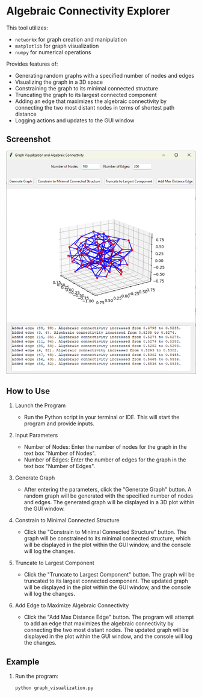 # Algebraic Connectivity Explorer

This tool utilizes:

- `networkx` for graph creation and manipulation
- `matplotlib` for graph visualization
- `numpy` for numerical operations

Provides features of:

- Generating random graphs with a specified number of nodes and edges
- Visualizing the graph in a 3D space
- Constraining the graph to its minimal connected structure
- Truncating the graph to its largest connected component
- Adding an edge that maximizes the algebraic connectivity by connecting the two most distant nodes in terms of shortest path distance
- Logging actions and updates to the GUI window

## Screenshot

![Graph Visualization](image.png)

## How to Use

1. Launch the Program
   - Run the Python script in your terminal or IDE. This will start the program and provide inputs.

2. Input Parameters
   - Number of Nodes: Enter the number of nodes for the graph in the text box "Number of Nodes".
   - Number of Edges: Enter the number of edges for the graph in the text box "Number of Edges".

3. Generate Graph
   - After entering the parameters, click the "Generate Graph" button. A random graph will be generated with the specified number of nodes and edges. The generated graph will be displayed in a 3D plot within the GUI window.

4. Constrain to Minimal Connected Structure
   - Click the "Constrain to Minimal Connected Structure" button. The graph will be constrained to its minimal connected structure, which will be displayed in the plot within the GUI window, and the console will log the changes.

5. Truncate to Largest Component
   - Click the "Truncate to Largest Component" button. The graph will be truncated to its largest connected component. The updated graph will be displayed in the plot within the GUI window, and the console will log the changes.

6. Add Edge to Maximize Algebraic Connectivity
   - Click the "Add Max Distance Edge" button. The program will attempt to add an edge that maximizes the algebraic connectivity by connecting the two most distant nodes. The updated graph will be displayed in the plot within the GUI window, and the console will log the changes.

## Example

1. Run the program:
   ```sh
   python graph_visualization.py
   ```
